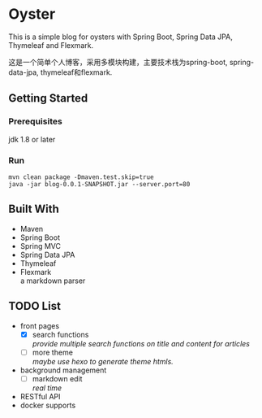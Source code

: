 # Oyster  

This is a simple blog for oysters with Spring Boot, Spring Data JPA, Thymeleaf and Flexmark.

这是一个简单个人博客，采用多模块构建，主要技术栈为spring-boot, spring-data-jpa, thymeleaf和flexmark.

## Getting Started

### Prerequisites

jdk 1.8 or later

### Run

```
mvn clean package -Dmaven.test.skip=true
java -jar blog-0.0.1-SNAPSHOT.jar --server.port=80
```

## Built With

- Maven
- Spring Boot
- Spring MVC
- Spring Data JPA
- Thymeleaf
- Flexmark  
    a markdown parser

## TODO List

- front pages
    - [x] search functions  
        *provide multiple search functions on title and content for articles*
    - [ ] more theme  
        *maybe use hexo to generate theme htmls.*
- background management
    - [ ] markdown edit  
        *real time*
- RESTful API
- docker supports



